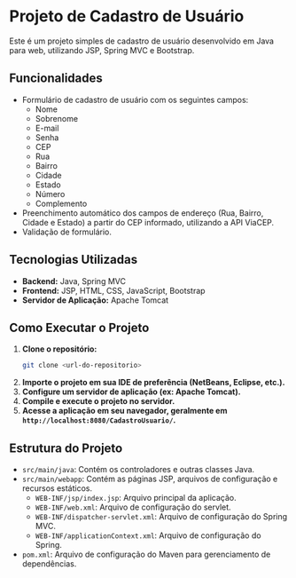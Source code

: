 # Projeto de Cadastro de Usuário

Este é um projeto simples de cadastro de usuário desenvolvido em Java para web, utilizando JSP, Spring MVC e Bootstrap.

## Funcionalidades

- Formulário de cadastro de usuário com os seguintes campos:
  - Nome
  - Sobrenome
  - E-mail
  - Senha
  - CEP
  - Rua
  - Bairro
  - Cidade
  - Estado
  - Número
  - Complemento
- Preenchimento automático dos campos de endereço (Rua, Bairro, Cidade e Estado) a partir do CEP informado, utilizando a API ViaCEP.
- Validação de formulário.

## Tecnologias Utilizadas

- **Backend:** Java, Spring MVC
- **Frontend:** JSP, HTML, CSS, JavaScript, Bootstrap
- **Servidor de Aplicação:** Apache Tomcat

## Como Executar o Projeto

1. **Clone o repositório:**
   ```bash
   git clone <url-do-repositorio>
   ```
2. **Importe o projeto em sua IDE de preferência (NetBeans, Eclipse, etc.).**
3. **Configure um servidor de aplicação (ex: Apache Tomcat).**
4. **Compile e execute o projeto no servidor.**
5. **Acesse a aplicação em seu navegador, geralmente em `http://localhost:8080/CadastroUsuario/`.**

## Estrutura do Projeto

- `src/main/java`: Contém os controladores e outras classes Java.
- `src/main/webapp`: Contém as páginas JSP, arquivos de configuração e recursos estáticos.
  - `WEB-INF/jsp/index.jsp`: Arquivo principal da aplicação.
  - `WEB-INF/web.xml`: Arquivo de configuração do servlet.
  - `WEB-INF/dispatcher-servlet.xml`: Arquivo de configuração do Spring MVC.
  - `WEB-INF/applicationContext.xml`: Arquivo de configuração do Spring.
- `pom.xml`: Arquivo de configuração do Maven para gerenciamento de dependências.
